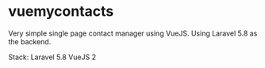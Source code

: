 # vuemycontacts

Very simple single page contact manager using VueJS. Using Laravel 5.8 as the backend.

Stack:
Laravel 5.8
VueJS 2
